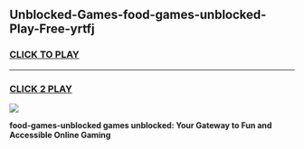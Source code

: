 
## Unblocked-Games-food-games-unblocked-Play-Free-yrtfj
<h3>
<a href="https://premium76.site?title=food-games-unblocked&ref=23A">CLICK TO PLAY</a></h3>
<hr>

<h3>
<a href="https://premium76.site?title=food-games-unblocked&ref=23A">CLICK 2 PLAY</a>
  
</h3>

<a href="https://premium76.site?title=food-games-unblocked&ref=23A"><img src="https://clearcache.store/games.png"></a>


**food-games-unblocked games unblocked: Your Gateway to Fun and Accessible Online Gaming**
